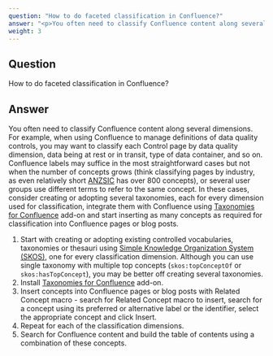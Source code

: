 ```yaml
---
question: "How to do faceted classification in Confluence?"
answer: "<p>You often need to classify Confluence content along several dimensions. For example, when using Confluence to manage definitions of data quality controls, you may want to classify each Control page by data quality dimension, data being at rest or in transit, type of data container, and so on. Confluence labels may suffice in the most straightforward cases but not when the number of concepts grows (think classifying pages by industry, as even relatively short <a href=\"https://www.abs.gov.au/ausstats/abs@.nsf/Latestproducts/1292.0Search12006%20(Revision%202.0)\">ANZSIC</a> has over 800 concepts), or several user groups use different terms to refer to the same concept. In these cases, consider creating or adopting several taxonomies, each for every dimension used for classification, integrate them with Confluence using <a href=\"https://marketplace.atlassian.com/apps/1226218/taxonomies-for-confluence\">Taxonomies for Confluence</a> add-on and start inserting as many concepts as required for classification into Confluence pages or blog posts.</p><ul><li>Start with creating or adopting existing controlled vocabularies, taxonomies or thesauri using <a href=\"https://www.w3.org/2004/02/skos/\">Simple Knowledge Organization System (SKOS)</a>, one for every classification dimension. Although you can use single taxonomy with multiple top concepts (<code>skos:topConceptOf</code> or <code>skos:hasTopConcept</code>), you may be better off creating several taxonomies.</li><li>Install <a href=\"https://marketplace.atlassian.com/apps/1226218/taxonomies-for-confluence\">Taxonomies for Confluence</a> add-on.</li><li>Insert concepts into Confluence pages or blog posts with Related Concept macro - search for Related Concept macro to insert, search for a concept using its preferred or alternative label or the identifier, select the appropriate concept and click Insert.</li><li>Repeat for each of the classification dimensions.</li><li>Search for Confluence content and build the table of contents using a combination of these concepts.</li></ul>"
weight: 3
---
```


## Question

How to do faceted classification in Confluence?

## Answer

You often need to classify Confluence content along several dimensions. For example, when using Confluence to manage definitions of data quality controls, you may want to classify each Control page by data quality dimension, data being at rest or in transit, type of data container, and so on. Confluence labels may suffice in the most straightforward cases but not when the number of concepts grows (think classifying pages by industry, as even relatively short <a href="https://www.abs.gov.au/ausstats/abs@.nsf/Latestproducts/1292.0Search12006%20(Revision%202.0)">ANZSIC</a> has over 800 concepts), or several user groups use different terms to refer to the same concept. In these cases, consider creating or adopting several taxonomies, each for every dimension used for classification, integrate them with Confluence using <a href="https://marketplace.atlassian.com/apps/1226218/taxonomies-for-confluence">Taxonomies for Confluence</a> add-on and start inserting as many concepts as required for classification into Confluence pages or blog posts.

1. Start with creating or adopting existing controlled vocabularies, taxonomies or thesauri using <a href="https://www.w3.org/2004/02/skos/">Simple Knowledge Organization System (SKOS)</a>, one for every classification dimension. Although you can use single taxonomy with multiple top concepts (<code>skos:topConceptOf</code> or <code>skos:hasTopConcept</code>), you may be better off creating several taxonomies.
1. Install <a href="https://marketplace.atlassian.com/apps/1226218/taxonomies-for-confluence">Taxonomies for Confluence</a> add-on.
1. Insert concepts into Confluence pages or blog posts with Related Concept macro - search for Related Concept macro to insert, search for a concept using its preferred or alternative label or the identifier, select the appropriate concept and click Insert.
1. Repeat for each of the classification dimensions.
1. Search for Confluence content and build the table of contents using a combination of these concepts.